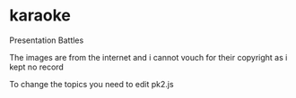 # karaoke
Presentation Battles

The images are from the internet and i cannot vouch for their copyright as i kept no record

To change the topics you need to edit pk2.js
